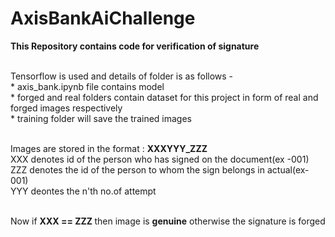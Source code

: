 # AxisBankAiChallenge
<b>This Repository contains code for verification of signature</b>

<br/>Tensorflow is used and details of folder is as follows -
<br/>* axis_bank.ipynb file contains model 
<br/>* forged and real folders contain dataset for this project in form of real and forged images respectively
<br/>* training folder will save the trained images

<br/>Images are stored in the format : <b>XXXYYY_ZZZ</b>
<br/>XXX denotes id of the person who has signed on the document(ex -001)
<br/>ZZZ denotes the id of the person to whom the sign belongs in actual(ex- 001)
<br/>YYY deontes the n'th no.of attempt

<br/>Now if <b>XXX == ZZZ </b>then image is <b>genuine</b> otherwise the signature is forged


